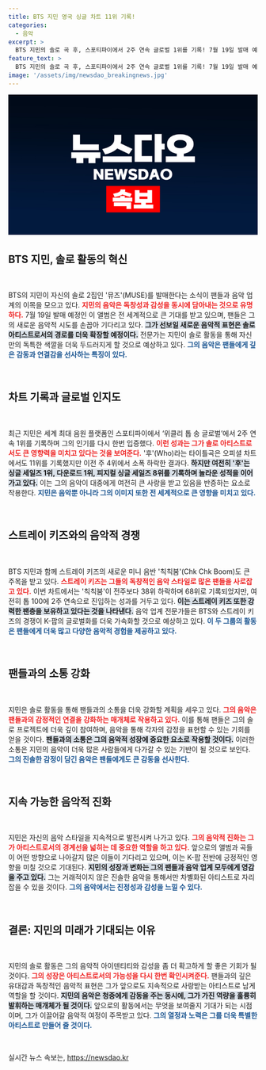 ```yaml
---
title: BTS 지민 영국 싱글 차트 11위 기록!
categories:
  - 음악
excerpt: >
  BTS 지민의 솔로 곡 후, 스포티파이에서 2주 연속 글로벌 1위를 기록! 7월 19일 발매 예정인 솔로 2집 뮤즈에 대한 기대감이 고조되고 있다.
feature_text: >
  BTS 지민의 솔로 곡 후, 스포티파이에서 2주 연속 글로벌 1위를 기록! 7월 19일 발매 예정인 솔로 2집 뮤즈에 대한 기대감이 고조되고 있다.
image: '/assets/img/newsdao_breakingnews.jpg'
---
```


<p><img src="/assets/img/newsdao_breakingnews.jpg" alt="implanttips 속보" /></p>

<h2 data-ke-size="size26">BTS 지민, 솔로 활동의 혁신</h2>

<p data-ke-size="size16">&nbsp;</p>

<p>BTS의 지민이 자신의 솔로 2집인 '뮤즈'(MUSE)를 발매한다는 소식이 팬들과 음악 업계의 이목을 모으고 있다. <b><span style="color: #ee2323;">지민의 음악은 독창성과 감성을 동시에 담아내는 것으로 유명하다.</span></b> 7월 19일 발매 예정인 이 앨범은 전 세계적으로 큰 기대를 받고 있으며, 팬들은 그의 새로운 음악적 시도를 손꼽아 기다리고 있다. <b><span style="background-color: #21538527;">그가 선보일 새로운 음악적 표현은 솔로 아티스트로서의 경로를 더욱 확장할 예정이다.</span></b> 전문가는 지민이 솔로 활동을 통해 자신만의 독특한 색깔을 더욱 두드러지게 할 것으로 예상하고 있다. <b><span style="color: #1a5490;">그의 음악은 팬들에게 깊은 감동과 연결감을 선사하는 특징이 있다.</span></b></p>

<p data-ke-size="size16">&nbsp;</p>

<h2 data-ke-size="size26">차트 기록과 글로벌 인지도</h2>

<p data-ke-size="size16">&nbsp;</p>

<p>최근 지민은 세계 최대 음원 플랫폼인 스포티파이에서 ‘위클리 톱 송 글로벌’에서 2주 연속 1위를 기록하며 그의 인기를 다시 한번 입증했다. <b><span style="color: #ee2323;">이런 성과는 그가 솔로 아티스트로서도 큰 영향력을 미치고 있다는 것을 보여준다.</span></b> '후'(Who)라는 타이틀곡은 오피셜 차트에서도 11위를 기록했지만 이전 주 4위에서 소폭 하락한 결과다. <b><span style="background-color: #21538527;">하지만 여전히 '후'는 싱글 세일즈 1위, 다운로드 1위, 피지컬 싱글 세일즈 8위를 기록하며 놀라운 성적을 이어가고 있다.</span></b> 이는 그의 음악이 대중에게 여전히 큰 사랑을 받고 있음을 반증하는 요소로 작용한다. <b><span style="color: #1a5490;">지민은 음악뿐 아니라 그의 이미지 또한 전 세계적으로 큰 영향을 미치고 있다.</span></b></p>

<p data-ke-size="size16">&nbsp;</p>

<h2 data-ke-size="size26">스트레이 키즈와의 음악적 경쟁</h2>

<p data-ke-size="size16">&nbsp;</p>

<p>BTS 지민과 함께 스트레이 키즈의 새로운 미니 음반 '칙칙붐'(Chk Chk Boom)도 큰 주목을 받고 있다. <b><span style="color: #ee2323;">스트레이 키즈는 그들의 독창적인 음악 스타일로 많은 팬들을 사로잡고 있다.</span></b> 이번 차트에서는 '칙칙붐'이 전주보다 38위 하락하며 68위로 기록되었지만, 여전히 톱 100에 2주 연속으로 진입하는 성과를 거두고 있다. <b><span style="background-color: #21538527;">이는 스트레이 키즈 또한 강력한 팬층을 보유하고 있다는 것을 나타낸다.</span></b> 음악 업계 전문가들은 BTS와 스트레이 키즈의 경쟁이 K-팝의 글로벌화를 더욱 가속화할 것으로 예상하고 있다. <b><span style="color: #1a5490;">이 두 그룹의 활동은 팬들에게 더욱 많고 다양한 음악적 경험을 제공하고 있다.</span></b></p>

<p data-ke-size="size16">&nbsp;</p>

<h2 data-ke-size="size26">팬들과의 소통 강화</h2>

<p data-ke-size="size16">&nbsp;</p>

<p>지민은 솔로 활동을 통해 팬들과의 소통을 더욱 강화할 계획을 세우고 있다. <b><span style="color: #ee2323;">그의 음악은 팬들과의 감정적인 연결을 강화하는 매개체로 작용하고 있다.</span></b> 이를 통해 팬들은 그의 솔로 프로젝트에 더욱 깊이 참여하며, 음악을 통해 각자의 감정을 표현할 수 있는 기회를 얻을 것이다. <b><span style="background-color: #21538527;">팬들과의 소통은 그의 음악적 성장에 중요한 요소로 작용할 것이다.</span></b> 이러한 소통은 지민의 음악이 더욱 많은 사람들에게 다가갈 수 있는 기반이 될 것으로 보인다. <b><span style="color: #1a5490;">그의 진솔한 감정이 담긴 음악은 팬들에게도 큰 감동을 선사한다.</span></b></p>

<p data-ke-size="size16">&nbsp;</p>

<h2 data-ke-size="size26">지속 가능한 음악적 진화</h2>

<p data-ke-size="size16">&nbsp;</p>

<p>지민은 자신의 음악 스타일을 지속적으로 발전시켜 나가고 있다. <b><span style="color: #ee2323;">그의 음악적 진화는 그가 아티스트로서의 경계선을 넓히는 데 중요한 역할을 하고 있다.</span></b> 앞으로의 앨범과 곡들이 어떤 방향으로 나아갈지 많은 이들이 기다리고 있으며, 이는 K-팝 전반에 긍정적인 영향을 미칠 것으로 기대된다. <b><span style="background-color: #21538527;">지민의 성장과 변화는 그의 팬들과 음악 업계 모두에게 영감을 주고 있다.</span></b> 그는 거래적이지 않은 진솔한 음악을 통해서만 차별화된 아티스트로 자리 잡을 수 있을 것이다. <b><span style="color: #1a5490;">그의 음악에서는 진정성과 감성을 느낄 수 있다.</span></b></p>

<p data-ke-size="size16">&nbsp;</p>

<h2 data-ke-size="size26">결론: 지민의 미래가 기대되는 이유</h2>

<p data-ke-size="size16">&nbsp;</p>

<p>지민의 솔로 활동은 그의 음악적 아이덴티티와 감성을 좀 더 확고하게 할 좋은 기회가 될 것이다. <b><span style="color: #ee2323;">그의 성장은 아티스트로서의 가능성을 다시 한번 확인시켜준다.</span></b> 팬들과의 깊은 유대감과 독창적인 음악적 표현은 그가 앞으로도 지속적으로 사랑받는 아티스트로 남게 역할을 할 것이다. <b><span style="background-color: #21538527;">지민의 음악은 청중에게 감동을 주는 동시에, 그가 가진 역량을 훌륭히 발휘하는 매개체가 될 것이다.</span></b> 앞으로의 활동에서는 무엇을 보여줄지 기대가 되는 시점이며, 그가 이끌어갈 음악적 여정이 주목받고 있다. <b><span style="color: #1a5490;">그의 열정과 노력은 그를 더욱 특별한 아티스트로 만들어 줄 것이다.</span></b> </p>

<p data-ke-size="size16">&nbsp;</p>
실시간 뉴스 속보는, <a href="https://newsdao.kr" rel="dofollow">https://newsdao.kr</a>



